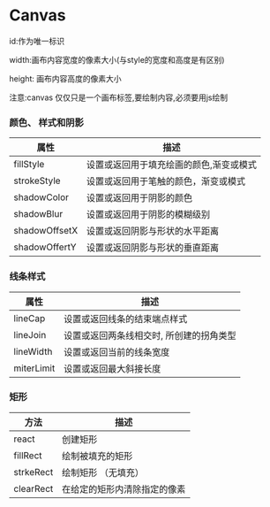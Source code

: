 # Canvas

id:作为唯一标识

width:画布内容宽度的像素大小(与style的宽度和高度是有区别)

height: 画布内容高度的像素大小

注意:canvas 仅仅只是一个画布标签,要绘制内容,必须要用js绘制

### 颜色、 样式和阴影

| 属性          | 描述                                    |
| ------------- | --------------------------------------- |
| fillStyle     | 设置或返回用于填充绘画的颜色,渐变或模式 |
| strokeStyle   | 设置或返回用于笔触的颜色，渐变或模式    |
| shadowColor   | 设置或返回用于阴影的颜色                |
| shadowBlur    | 设置或返回用于阴影的模糊级别            |
| shadowOffsetX | 设置或返回阴影与形状的水平距离          |
| shadowOffertY | 设置或返回阴影与形状的垂直距离          |

### 线条样式

| 属性       | 描述                                     |
| ---------- | ---------------------------------------- |
| lineCap    | 设置或返回线条的结束端点样式             |
| lineJoin   | 设置或返回两条线相交时, 所创建的拐角类型 |
| lineWidth  | 设置或返回当前的线条宽度                 |
| miterLimit | 设置或返回最大斜接长度                   |

### 矩形

| 方法      | 描述                         |
| --------- | ---------------------------- |
| react     | 创建矩形                     |
| fillRect  | 绘制被填充的矩形             |
| strkeRect | 绘制矩形 （无填充）          |
| clearRect | 在给定的矩形内清除指定的像素 |



